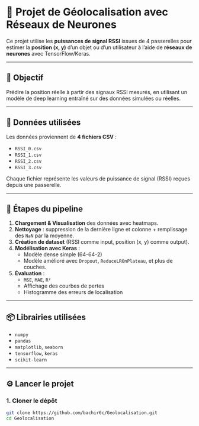 # 📡 Projet de Géolocalisation avec Réseaux de Neurones

Ce projet utilise les **puissances de signal RSSI** issues de 4 passerelles pour estimer la **position (x, y)** d’un objet ou d’un utilisateur à l’aide de **réseaux de neurones** avec TensorFlow/Keras.

---

## 🧠 Objectif

Prédire la position réelle à partir des signaux RSSI mesurés, en utilisant un modèle de deep learning entraîné sur des données simulées ou réelles.

---

## 📁 Données utilisées

Les données proviennent de **4 fichiers CSV** :
- `RSSI_0.csv`
- `RSSI_1.csv`
- `RSSI_2.csv`
- `RSSI_3.csv`

Chaque fichier représente les valeurs de puissance de signal (RSSI) reçues depuis une passerelle.

---

## 🔧 Étapes du pipeline

1. **Chargement & Visualisation** des données avec heatmaps.
2. **Nettoyage** : suppression de la dernière ligne et colonne + remplissage des `NaN` par la moyenne.
3. **Création de dataset** (RSSI comme input, position (x, y) comme output).
4. **Modélisation avec Keras** :
   - Modèle dense simple (64-64-2)
   - Modèle amélioré avec `Dropout`, `ReduceLROnPlateau`, et plus de couches.
5. **Évaluation** :
   - `MSE`, `MAE`, `R²`
   - Affichage des courbes de pertes
   - Histogramme des erreurs de localisation

---

## 📦 Librairies utilisées

- `numpy`
- `pandas`
- `matplotlib`, `seaborn`
- `tensorflow`, `keras`
- `scikit-learn`

---

## ⚙️ Lancer le projet

### 1. Cloner le dépôt
```bash
git clone https://github.com/bachir6c/Geolocalisation.git
cd Geolocalisation
